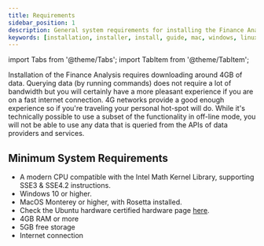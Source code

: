 ```yaml
---
title: Requirements
sidebar_position: 1
description: General system requirements for installing the Finance Analysis.
keywords: [installation, installer, install, guide, mac, windows, linux, python, github, macos, how to, explanation, requirements, Finance Analysis]
---
```

import Tabs from '@theme/Tabs';
import TabItem from '@theme/TabItem';

Installation of the Finance Analysis requires downloading around 4GB of data. Querying data (by running commands) does not require a lot of bandwidth but you will certainly have a more pleasant experience if you are on a fast internet connection. 4G networks provide a good enough experience so if you're traveling your personal hot-spot will do. While it's technically possible to use a subset of the functionality in off-line mode, you will not be able to use any data that is queried from the APIs of data providers and services.

## Minimum System Requirements

- A modern CPU compatible with the Intel Math Kernel Library, supporting SSE3 & SSE4.2 instructions.
- Windows 10 or higher.
- MacOS Monterey or higher, with Rosetta installed.
- Check the Ubuntu hardware certified hardware page [here](https://ubuntu.com/certified?q=&limit=20&category=Desktop&category=Laptop).
- 4GB RAM or more
- 5GB free storage
- Internet connection
